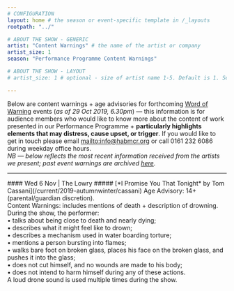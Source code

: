 ```yaml
---
# CONFIGURATION
layout: home # the season or event-specific template in /_layouts
rootpath: "../"

# ABOUT THE SHOW - GENERIC
artist: "Content Warnings" # the name of the artist or company
artist_size: 1
season: "Performance Programme Content Warnings"

# ABOUT THE SHOW - LAYOUT
# artist_size: 1 # optional - size of artist name 1-5. Default is 1. Set longer names to lower values

---
```

Below are content warnings + age advisories for forthcoming [Word of Warning](/) events (*as of 29 Oct 2019, 6.30pm*) — this information is for audience members who would like to know more about the content of work presented in our Performance Programme + **particularly highlights elements that may distress, cause upset, or trigger**. If you would like to get in touch please email <mailto:info@habmcr.org> or call 0161 232 6086 during weekday office hours.<br>*NB — below reflects the most recent information received from the artists we present; past event warnings are archived [here](/archive/warnings).*         
<hr>          
#### Wed 6 Nov | The Lowry         
##### [*I Promise You That Tonight* by Tom Cassani](/current/2019-autumnwinter/cassani)         
Age Advisory: 14+ (parental/guardian discretion).<br>Content Warnings: includes mentions of death + description of drowning.<br>During the show, the performer:<br>• talks about being close to death and nearly dying;<br>• describes what it might feel like to drown;<br>• describes a mechanism used in water boarding torture;<br>• mentions a person bursting into flames;<br>• walks bare foot on broken glass, places his face on the broken glass, and pushes it into the glass;<br>• does not cut himself, and no wounds are made to his body;<br>• does not intend to harm himself during any of these actions.<br>A loud drone sound is used multiple times during the show.
